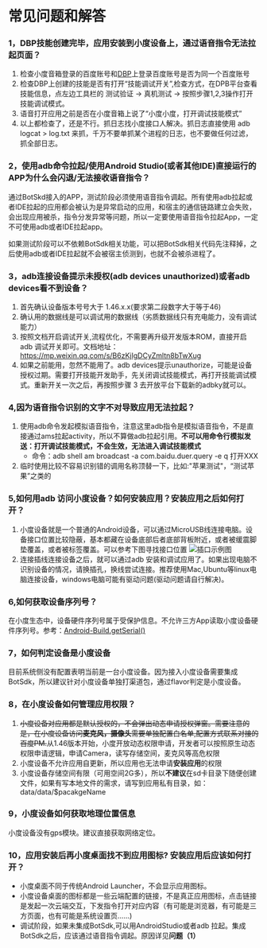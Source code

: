 # 常见问题和解答
### 1，DBP技能创建完毕，应用安装到小度设备上，通过语音指令无法拉起页面？
1. 检查小度音箱登录的百度账号和[DBP](https://dueros.baidu.com/dbp/main/console)上登录百度账号是否为同一个百度账号
2. 检查DBP上创建的技能是否有打开“技能调试开关”,检查方式，在DPB平台查看技能信息，点左边工具栏的 测试验证 -> 真机测试 -> 按照步骤1,2,3操作打开技能调试模式。
3. 语音打开应用之前是否在小度音箱上说了“小度小度，打开调试技能模式”
4. 以上都检查了，还是不行。抓日志找小度接口人解决。抓日志直接使用 adb logcat > log.txt 来抓，千万不要单抓某个进程的日志，也不要做任何过滤，抓全部日志。
### 2，使用adb命令拉起/使用Android Studio(或者其他IDE)直接运行的APP为什么会闪退/无法接收语音指令？

通过BotSkd接入的APP，测试阶段必须使用语音指令调起。所有使用adb拉起或者IDE拉起的应用都会被认为是异常启动的应用，和宿主的通信链路建立会失败，会出现应用被杀，指令分发异常等问题，所以一定要使用语音指令拉起App，一定不可使用adb或者IDE拉起app。

如果测试阶段可以不依赖BotSdk相关功能，可以把BotSdk相关代码先注释掉，之后使用adb或者IDE拉起就不会被宿主侦测到，也就不会被杀进程了。

### 3，adb连接设备提示未授权(adb devices unauthorized)或者adb devices看不到设备？
1. 首先确认设备版本号号大于 1.46.x.x(要求第二段数字大于等于46)
2. 确认用的数据线是可以调试用的数据线（劣质数据线只有充电能力，没有调试能力）
3. 按照文档开启调试开关,流程优化，不需要再升级开发版本ROM，直接开启adb 调试开关即可。文档地址：https://mp.weixin.qq.com/s/B6zKjIgDCyZmltn8bTwXug
4. 如果之前能用，忽然不能用了。adb devices提示unauthorize，可能是设备授权过期。需要打开技能开发助手，先关闭调试技能模式，再打开技能调试模式。重新开关一次之后，再按照步骤 3 去开放平台下载新的adbky就可以。

### 4,因为语音指令识别的文字不对导致应用无法拉起？
1. 使用adb命令发起模拟语音指令，注意这里adb指令是模拟语音指令，不是直接通过ams拉起activity，所以不算做adb拉起引用。**不可以用命令行模拟发送：打开调试技能模式，不会生效，无法进入调试技能模式**
     - 命令：adb shell am broadcast -a com.baidu.duer.query -e q 打开XXX
2. 临时使用比较不容易识别错的调用名称顶替一下，比如:"苹果测试"，“测试苹果”之类的
### 5,如何用adb 访问小度设备？如何安装应用？安装应用之后如何打开？
1. 小度设备就是一个普通的Android设备，可以通过MicroUSB线连接电脑。设备接口位置比较隐蔽，基本都藏在设备底部后者底部背板附近，或者被缓震脚垫覆盖，或者被标签覆盖。可以参考下图寻找接口位置
    ![插口示例图](https://github.com/dueros/AndroidBotSdkDemo/blob/master/doc/resources/%E6%8F%92%E5%8F%A3%E7%A4%BA%E4%BE%8B%E5%9B%BE%E7%89%87.png)
2. 连接插线连接设备之后，就可以通过adb 安装和调试应用了。如果出现电脑不识别设备的情况，请换插孔，换线尝试连接。推荐使用Mac,Ubuntu等linux电脑连接设备，windows电脑可能有驱动问题(驱动问题请自行解决)。
### 6,如何获取设备序列号？
在小度生态中，设备硬件序列号属于受保护信息。不允许三方App读取小度设备硬件序列号。参考：[Android-Build.getSerial()](https://developer.android.com/reference/android/os/Build#getSerial())
### 7，如何判定设备是小度设备
目前系统侧没有配置表明当前是一台小度设备。因为接入小度设备需要集成BotSdk，所以建议针对小度设备单独打渠道包，通过flavor判定是小度设备。
### 8，在小度设备如何管理应用权限？
1. ~~小度设备对应用都是默认授权的，不会弹出动态申请授权弹窗。需要注意的是，在小度设备访问**麦克风，摄像头**需要单独配置白名单,配置方式联系对接的百度PM.~~从1.46版本开始，小度开放动态权限申请，开发者可以按照原生动态权限申请逻辑，申请Camera，读写存储空间，麦克风等高危权限
2. 小度设备不允许应用自更新，所以应用也无法申请**安装应用**的权限
3. 小度设备存储空间有限（可用空间2G多），所以**不建议**在sd卡目录下随便创建文件，如果有写本地文件的需求，请写到应用私有目录，如：data/data/$pacakgeName 
### 9，小度设备如何获取地理位置信息
小度设备没有gps模块。建议直接获取网络定位。
### 10，应用安装后再小度桌面找不到应用图标? 安装应用后应该如何打开？
* 小度桌面不同于传统Android Launcher，不会显示应用图标。
* 小度设备桌面的图标都是一些云端配置的链接，不是真正应用图标，点击链接是发起一次云端交互，下发指令打开对应内容（有可能是浏览器，有可能是三方页面，也有可能是系统设置页......)
* 调试阶段，如果未集成BotSdk,可以用AndroidStudio或者adb 拉起。集成BotSdk之后，应该通过语音指令调起。原因详见**问题（1）**
